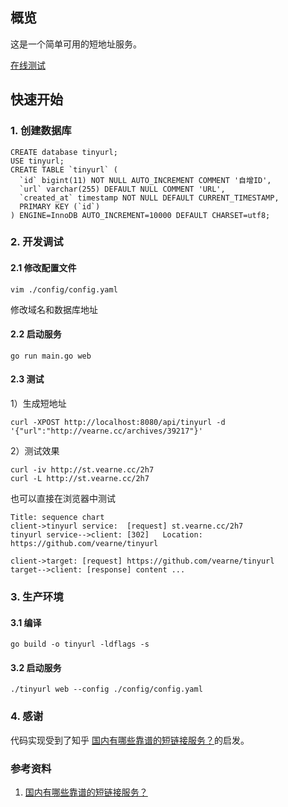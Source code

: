 ## 概览
这是一个简单可用的短地址服务。 

[在线测试](http://tool.vearne.cc/#/tinyurl)

## 快速开始
### 1. 创建数据库
```
CREATE database tinyurl;
USE tinyurl;
CREATE TABLE `tinyurl` (
  `id` bigint(11) NOT NULL AUTO_INCREMENT COMMENT '自增ID',
  `url` varchar(255) DEFAULT NULL COMMENT 'URL',
  `created_at` timestamp NOT NULL DEFAULT CURRENT_TIMESTAMP,
  PRIMARY KEY (`id`)
) ENGINE=InnoDB AUTO_INCREMENT=10000 DEFAULT CHARSET=utf8;
```
### 2. 开发调试

#### 2.1 修改配置文件
```
vim ./config/config.yaml
```
修改域名和数据库地址

#### 2.2 启动服务
```
go run main.go web
```

#### 2.3 测试
1）生成短地址
```
curl -XPOST http://localhost:8080/api/tinyurl -d '{"url":"http://vearne.cc/archives/39217"}'
```
2）测试效果
```
curl -iv http://st.vearne.cc/2h7
curl -L http://st.vearne.cc/2h7
```
也可以直接在浏览器中测试

```seq
Title: sequence chart
client->tinyurl service:  [request] st.vearne.cc/2h7
tinyurl service-->client: [302]   Location: https://github.com/vearne/tinyurl

client->target: [request] https://github.com/vearne/tinyurl
target-->client: [response] content ...
```

### 3. 生产环境
#### 3.1 编译
```
go build -o tinyurl -ldflags -s
```
#### 3.2 启动服务
```
./tinyurl web --config ./config/config.yaml
```

### 4. 感谢
代码实现受到了知乎 [国内有哪些靠谱的短链接服务？](https://www.zhihu.com/question/20188969)的启发。

### 参考资料
1. [国内有哪些靠谱的短链接服务？](https://www.zhihu.com/question/20188969)
